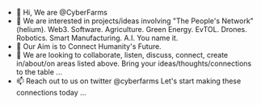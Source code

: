 - 👋 Hi, We are @CyberFarms
- 👀 We are interested in projects/ideas involving "The People's Network" (helium). Web3. Software. Agriculture. Green Energy. EvTOL. Drones. Robotics. Smart Manufacturing. A.I. You name it.
- 🌱 Our Aim is to Connect Humanity's Future.
- 💞️ We are looking to collaborate, listen, discuss, connect, create in/about/on areas listed above. Bring your ideas/thoughts/connections to the table ...
- 📫 Reach out to us on twitter @cyberfarms Let's start making these connections today ...

<!---
CyberFarms/CyberFarms is a ✨ special ✨ repository because its `README.md` (this file) appears on your GitHub profile.
You can click the Preview link to take a look at your changes.
--->
